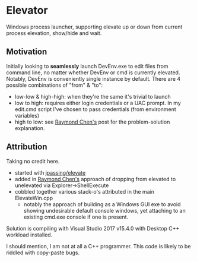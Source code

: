 # Elevator
Windows process launcher, supporting elevate up or down from current process elevation, show/hide and wait.

## Motivation
Initially looking to **seamlessly** launch DevEnv.exe to edit files from command line, no matter whether DevEnv or cmd is currently elevated.  Notably, DevEnv is conveniently single instance by default. There are 4 possible combinations of "from" & "to":
* low-low & high-high: when they're the same it's trivial to launch
* low to high: requires either login credentials or a UAC prompt. In my edit.cmd script I've chosen to pass credentials (from environment variables)
* high to low: see [Raymond Chen's](https://blogs.msdn.microsoft.com/oldnewthing/20131118-00/?p=2643) post for the problem-solution explanation.

## Attribution
Taking no credit here.
* started with [jpassing/elevate](https://github.com/jpassing/elevate)
* added in [Raymond Chen's](https://blogs.msdn.microsoft.com/oldnewthing/20131118-00/?p=2643) approach of dropping from elevated to unelevated via Explorer->ShellExecute
* cobbled together various stack-o's attributed in the main ElevateWin.cpp
  * notably the approach of building as a Windows GUI exe to avoid showing undesirable default console windows, yet attaching to an existing cmd.exe console if one is present.

Solution is compiling with Visual Studio 2017 v15.4.0 with Desktop C++ workload installed.

I should mention, I am not at all a C++ programmer.  This code is likely to be riddled with copy-paste bugs.
